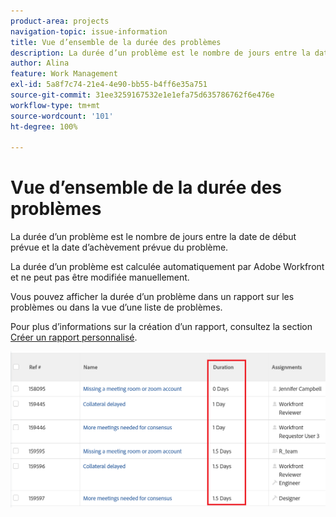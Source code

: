 ```yaml
---
product-area: projects
navigation-topic: issue-information
title: Vue d’ensemble de la durée des problèmes
description: La durée d’un problème est le nombre de jours entre la date de début prévue et la date d’achèvement prévue du problème.
author: Alina
feature: Work Management
exl-id: 5a8f7c74-21e4-4e90-bb55-b4ff6e35a751
source-git-commit: 31ee3259167532e1e1efa75d635786762f6e476e
workflow-type: tm+mt
source-wordcount: '101'
ht-degree: 100%

---
```


# Vue d’ensemble de la durée des problèmes

La durée d’un problème est le nombre de jours entre la date de début prévue et la date d’achèvement prévue du problème.

La durée d’un problème est calculée automatiquement par Adobe Workfront et ne peut pas être modifiée manuellement.

Vous pouvez afficher la durée d’un problème dans un rapport sur les problèmes ou dans la vue d’une liste de problèmes.

Pour plus d’informations sur la création d’un rapport, consultez la section [Créer un rapport personnalisé](../../../reports-and-dashboards/reports/creating-and-managing-reports/create-custom-report.md).

![](assets/nwe-issue-duration-view-highlighted-350x73.png)
